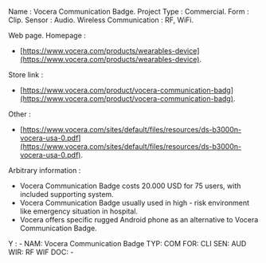 Name                      : Vocera Communication Badge.
Project Type              : Commercial.
Form                      : Clip.
Sensor                    : Audio.
Wireless Communication    : RF, WiFi.

Web page.
Homepage                  :

* [https://www.vocera.com/products/wearables-device](https://www.vocera.com/products/wearables-device).

Store link                :

* [https://www.vocera.com/product/vocera-communication-badg](https://www.vocera.com/product/vocera-communication-badg).

Other                     :

* [https://www.vocera.com/sites/default/files/resources/ds-b3000n-vocera-usa-0.pdf](https://www.vocera.com/sites/default/files/resources/ds-b3000n-vocera-usa-0.pdf).

Arbitrary information     :

* Vocera Communication Badge costs 20.000 USD for 75 users, with included supporting system.
* Vocera Communication Badge usually used in high - risk environment like emergency situation in hospital.
* Vocera offers specific rugged Android phone as an alternative to Vocera Communication Badge.

Y  : -
NAM: Vocera Communication Badge
TYP: COM
FOR: CLI
SEN: AUD
WIR: RF WIF
DOC: -